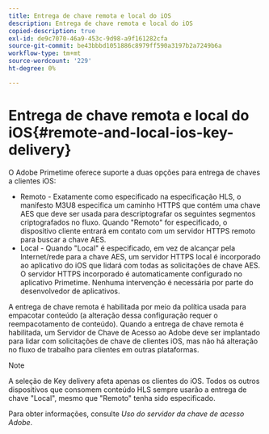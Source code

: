 ```yaml
---
title: Entrega de chave remota e local do iOS
description: Entrega de chave remota e local do iOS
copied-description: true
exl-id: de9c7070-46a9-453c-9d98-a9f161282cfa
source-git-commit: be43bbbd1051886c8979ff590a3197b2a7249b6a
workflow-type: tm+mt
source-wordcount: '229'
ht-degree: 0%

---
```


# Entrega de chave remota e local do iOS{#remote-and-local-ios-key-delivery}

O Adobe Primetime oferece suporte a duas opções para entrega de chaves a clientes iOS:

* Remoto - Exatamente como especificado na especificação HLS, o manifesto M3U8 especifica um caminho HTTPS que contém uma chave AES que deve ser usada para descriptografar os seguintes segmentos criptografados no fluxo. Quando &quot;Remoto&quot; for especificado, o dispositivo cliente entrará em contato com um servidor HTTPS remoto para buscar a chave AES.
* Local - Quando &quot;Local&quot; é especificado, em vez de alcançar pela Internet/rede para a chave AES, um servidor HTTPS local é incorporado ao aplicativo do iOS que lidará com todas as solicitações de chave AES. O servidor HTTPS incorporado é automaticamente configurado no aplicativo Primetime. Nenhuma intervenção é necessária por parte do desenvolvedor de aplicativos.

A entrega de chave remota é habilitada por meio da política usada para empacotar conteúdo (a alteração dessa configuração requer o reempacotamento de conteúdo). Quando a entrega de chave remota é habilitada, um Servidor de Chave de Acesso ao Adobe deve ser implantado para lidar com solicitações de chave de clientes iOS, mas não há alteração no fluxo de trabalho para clientes em outras plataformas.

>[!NOTE]
>
>A seleção de Key delivery afeta apenas os clientes do iOS. Todos os outros dispositivos que consomem conteúdo HLS sempre usarão a entrega de chave &quot;Local&quot;, mesmo que &quot;Remoto&quot; tenha sido especificado.

Para obter informações, consulte *Uso do servidor da chave de acesso Adobe*.
